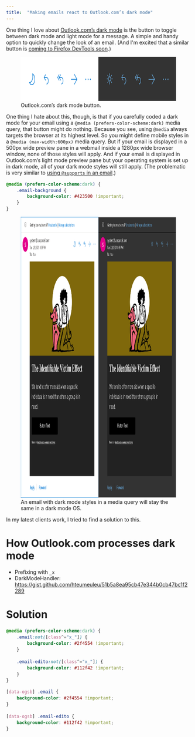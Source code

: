 ```yaml
---
title:  "Making emails react to Outlook.com’s dark mode"
---
```


One thing I love about [Outlook.com’s dark mode](/2019/dealing-with-outlook-com-s-dark-mode/) is the button to toggle between dark mode and light mode for a message. A simple and handy option to quickly change the look of an email. (And I'm excited that a similar button is [coming to Firefox DevTools soon](https://twitter.com/FirefoxDevTools/status/1361361182511218700).)

<figure>
<a href="/uploads/2021/02/outlook-com-dark-mode-button.png"><img src="/uploads/2021/02/outlook-com-dark-mode-button.png" alt="" width="800" height="120" /></a>
<figcaption>Outlook.com’s dark mode button.</figcaption>
</figure>

One thing I hate about this, though, is that if you carefully coded a dark mode for your email using a `@media (prefers-color-scheme:dark)` media query, that button might do nothing. Because you see, using `@media` always targets the browser at its highest level. So you might define mobile styles in a `@media (max-width:600px)` media query. But if your email is displayed in a 500px wide preview pane in a webmail inside a 1280px wide browser window, none of those styles will apply. And if your email is displayed in Outlook.com’s light mode preview pane but your operating system is set up in dark mode, all of your dark mode styles will still apply. (The problematic is very similar to [using `@supports` in an email](https://www.hteumeuleu.com/2017/the-trap-of-using-supports-in-emails/).)

```css
@media (prefers-color-scheme:dark) {
    .email-background {
        background-color: #423500 !important;
    }
}
```

<figure>
<a href="/uploads/2021/02/outlook-com-dark-mode-media-query.png"><img src="/uploads/2021/02/outlook-com-dark-mode-media-query.png" alt="" width="1128" height="765" /></a>
<figcaption>An email with dark mode styles in a media query will stay the same in a dark mode OS.</figcaption>
</figure>

In my latest clients work, I tried to find a solution to this.

# How Outlook.com processes dark mode

* Prefixing with `_x`
* DarkModeHandler: https://gist.github.com/hteumeuleu/51b5a8ea95cb47e344b0cb47bc1f2289

# Solution

```css
@media (prefers-color-scheme:dark) {
    .email:not([class^="x_"]) {
        background-color: #2f4554 !important;
    }

    .email-edito:not([class^="x_"]) {
        background-color: #112f42 !important;
    }
}
```

```css
[data-ogsb] .email {
    background-color: #2f4554 !important;
}

[data-ogsb] .email-edito {
    background-color: #112f42 !important;
}
```